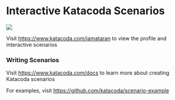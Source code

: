 # Interactive Katacoda Scenarios

[![](http://shields.katacoda.com/katacoda/jamataran/count.svg)](https://www.katacoda.com/jamataran "Get your profile on Katacoda.com")

Visit https://www.katacoda.com/jamataran to view the profile and interactive scenarios

### Writing Scenarios
Visit https://www.katacoda.com/docs to learn more about creating Katacoda scenarios

For examples, visit https://github.com/katacoda/scenario-example
